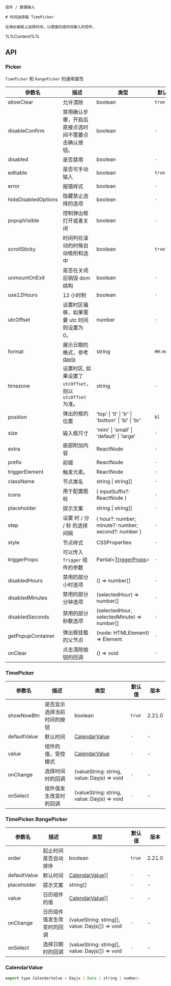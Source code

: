 `````
组件 / 数据输入

# 时间选择器 TimePicker

在弹出面板上选择时间，以便捷完成时间输入的控件。
`````

%%Content%%

## API

### Picker

`TimePicker` 和 `RangePicker` 的通用属性

|参数名|描述|类型|默认值|版本|
|---|---|---|---|---|
|allowClear|允许清除|boolean |`true`|-|
|disableConfirm|禁用确认步骤，开启后直接点选时间不需要点击确认按钮。|boolean |`-`|2.12.0|
|disabled|是否禁用|boolean |`-`|-|
|editable|是否可手动输入|boolean |`true`|-|
|error|报错样式|boolean |`-`|-|
|hideDisabledOptions|隐藏禁止选择的选项|boolean |`-`|-|
|popupVisible|控制弹出框打开或者关闭|boolean |`-`|-|
|scrollSticky|时间列在滚动的时候自动吸附和选中|boolean |`true`|2.23.0|
|unmountOnExit|是否在关闭后销毁 dom 结构|boolean |`-`|-|
|use12Hours|12 小时制|boolean |`-`|-|
|utcOffset|设置时区偏移，如果需要 utc 时间则设置为 0。|number |`-`|-|
|format|展示日期的格式，参考[dayjs](https://github.com/iamkun/dayjs)|string |`HH:mm:ss`|-|
|timezone|设置时区, 如果设置了 `utcOffset`，则以 `utcOffset` 为准。|string |`-`|-|
|position|弹出的框的位置|'top' \| 'tl' \| 'tr' \| 'bottom' \| 'bl' \| 'br' |`bl`|-|
|size|输入框尺寸|'mini' \| 'small' \| 'default' \| 'large' |`-`|-|
|extra|底部附加内容|ReactNode |`-`|-|
|prefix|前缀|ReactNode |`-`|2.43.0|
|triggerElement|触发元素。|ReactNode |`-`|2.38.0|
|className|节点类名|string \| string[] |`-`|-|
|icons|用于配置图标|{ inputSuffix?: ReactNode } |`-`|-|
|placeholder|提示文案|string \| string[] |`-`|-|
|step|设置 时 / 分 / 秒 的选择间隔|{ hour?: number; minute?: number; second?: number } |`-`|-|
|style|节点样式|CSSProperties |`-`|-|
|triggerProps|可以传入 `Trigger` 组件的参数|Partial&lt;[TriggerProps](trigger#trigger)&gt; |`-`|-|
|disabledHours|禁用的部分小时选项|() => number[] |`-`|-|
|disabledMinutes|禁用的部分分钟选项|(selectedHour) => number[] |`-`|-|
|disabledSeconds|禁用的部分秒数选项|(selectedHour, selectedMinute) => number[] |`-`|-|
|getPopupContainer|弹出框挂载的父节点|(node: HTMLElement) => Element |`-`|-|
|onClear|点击清除按钮的回调|() => void |`-`|-|

### TimePicker

|参数名|描述|类型|默认值|版本|
|---|---|---|---|---|
|showNowBtn|是否显示选择当前时间的按钮|boolean |`true`|2.21.0|
|defaultValue|默认时间|[CalendarValue](#calendarvalue) |`-`|-|
|value|组件的值，受控模式|[CalendarValue](#calendarvalue) |`-`|-|
|onChange|选择时间时的回调|(valueString: string, value: Dayjs) => void |`-`|-|
|onSelect|组件值发生改变时的回调|(valueString: string, value: Dayjs) => void |`-`|-|

### TimePicker.RangePicker

|参数名|描述|类型|默认值|版本|
|---|---|---|---|---|
|order|起止时间是否自动排序|boolean |`true`|2.21.0|
|defaultValue|默认时间|[CalendarValue](#calendarvalue)[] |`-`|-|
|placeholder|提示文案|string[] |`-`|-|
|value|日历组件的值|[CalendarValue](#calendarvalue)[] |`-`|-|
|onChange|日历组件值发生改变时的回调|(valueString: string[], value: Dayjs[]) => void |`-`|-|
|onSelect|选择日期时的回调|(valueString: string[], value: Dayjs[]) => void |`-`|-|

### CalendarValue

```js
export type CalendarValue = Dayjs | Date | string | number;
```

